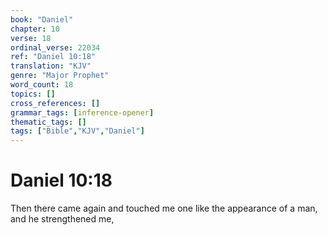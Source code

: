 ```yaml
---
book: "Daniel"
chapter: 10
verse: 18
ordinal_verse: 22034
ref: "Daniel 10:18"
translation: "KJV"
genre: "Major Prophet"
word_count: 18
topics: []
cross_references: []
grammar_tags: [inference-opener]
thematic_tags: []
tags: ["Bible","KJV","Daniel"]
---
```


# Daniel 10:18

Then there came again and touched me one like the appearance of a man, and he strengthened me,
